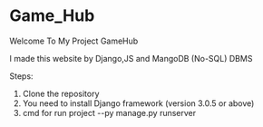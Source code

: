 # Game_Hub
Welcome To My Project GameHub

I made this website by Django,JS and MangoDB (No-SQL) DBMS

Steps:
1) Clone the repository 
2) You need to install Django framework (version  3.0.5 or above)
3) cmd for run project --py manage.py runserver
